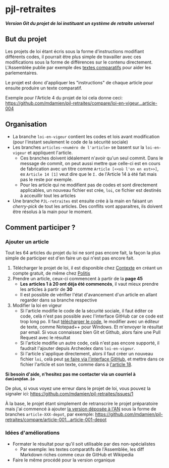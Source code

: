 # pjl-retraites
***Version Git du projet de loi instituant un système de retraite universel***

## But du projet

Les projets de loi étant écris sous la forme d'instructions modifiant différents codes, il pourrait être plus simple de travailler avec ces modifications sous la forme de différences sur le contenu directement. L'Assemblée publie par exemple des [textes comparatifs](http://www.assemblee-nationale.fr/15/ta-pdf/0911-p.pdf#page=3) pour aider les parlementaires.

<!-- TODO: insérer un screenshot de comparaison et un lien vers une branche sympa -->

Le projet est donc d'appliquer les "instructions" de chaque article pour ensuite produire un texte comparatif.

Exemple pour l'Article 4 du projet de loi cela donne ceci: https://github.com/mdamien/pjl-retraites/compare/loi-en-vigeur...article-004


## Organisation

- La branche `loi-en-vigeur` contient les codes et lois avant modification (pour l'instant seulement le code de la sécurité sociale)
- Les branches `articles-<numéro de l'article>` se basent sur la `loi-en-vigeur` et appliquent l'article.
    * Ces branches doivent idéalement n'avoir qu'un seul commit. Dans le message de commit, on peut aussi mettre que celle-ci est en cours de fabrication avec un titre comme `Article [<<où l'on en est>>]`, ex `Article 14 [1]` veut dire que le `I.` de l'Article 14 à été fait mais pas le reste por exemple.
    * Pour les article qui ne modifient pas de codes et sont directement applicables, un nouveau fichier est crée, `loi`, ce fichier est destinés à acceuillir tout les articles 
- Une branche `PJL-retraites` est ensuite crée à la main en faisant un *cherry-pick* de tout les articles. Des conflits vont apparaitres, ils doivent être résolus à la main pour le moment.

## Comment participer ?

### Ajouter un article

Tout les 64 articles du projet du loi ne sont pas encore fait, la façon la plus simple de participer est d'en faire un qui n'est pas encore fait.

 1. Télécharger le projet de loi, il est disponible chez [Contexte](https://www.contexte.com/article/pouvoirs/document-les-projets-de-loi-de-reforme-des-retraites_109875.html) en créant un compte gratuit, de même chez [Politis](https://www.politis.fr/articles/2020/01/documents-les-textes-de-la-reforme-des-retraites-a-telecharger-41246/)
 2. Prendre un article, ceux-ci commencent à partir de la **page 45**
     * **Les articles 1 à 20 ont déja été commencés**, il vaut mieux prendre les articles à partir de **30**
     * Il est possible de vérifier l'état d'avancement d'un article en allant regarder dans sa branche respective
3. Modifier la loi en vigeur
    * Si l'article modifie le code de la sécurité sociale, il faut éditer ce code, celà n'est pas possible avec l'interface GitHub car ce code est trop long po. Il faut [télécharger le code](https://archeo-lex.fr/codes/code_de_la_s%C3%A9curit%C3%A9_sociale/2019-08-14/brut), le modifier avec un éditeur de texte, comme Notepad++ pour Windows. Et m'envoyer le résultat par email. Si vous connaissez bien Git et Github, alors faire une Pull Request avec le résultat 
    * Si l'article modifie un autre code, celà n'est pas encore supporté, il faudrait l'ajouter depuis Archeolex dans `loi-en-vigeur`.
    * Si l'article s'applique directement, alors il faut créer un nouveau fichier `loi`, celà peut [se faire via l'interface GitHub](https://github.com/mdamien/pjl-retraites/new/loi-en-vigeur?filename=loi), et mettre dans ce fichier l'article et son texte, comme dans à [l'article 18](https://github.com/mdamien/pjl-retraites/compare/loi-en-vigeur...article-018).

**Si besoin d'aide, n'hesitez pas me contacter via un courriel à `damien@dam.io`**

De plus, si vous voyez une erreur dans le projet de loi, vous pouvez la signaler ici: https://github.com/mdamien/pjl-retraites/issues/1

À la base, le projet étant simplement de retranscrire le projet préparatoire mais j'ai commencé à ajouter [la version déposée à l'AN](http://www.assemblee-nationale.fr/15/projets/pl2623.asp) sous la forme de branches `article-XXX-depot`, par exemple: https://github.com/mdamien/pjl-retraites/compare/article-001...article-001-depot

### Idées d'améliorations

- Formater le résultat pour qu'il soit utilisable par des non-spécialistes 
	- Par exemple: les textes comparatifs de l'Assemblée, les diff Markdown riches comme ceux de GitHub et Wikipedia
- Faire le même procédé pour la version organique
